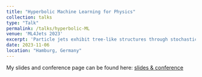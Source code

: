```yaml
---
title: "Hyperbolic Machine Learning for Physics"
collection: talks
type: "Talk"
permalink: /talks/hyperbolic-ML
venue: 'ML4Jets 2023'
excerpt: 'Particle jets exhibit tree-like structures through stochastic showering and hadronization. The hierarchical nature of these structures aligns naturally with hyperbolic space, a non-Euclidean geometry that captures hierarchy intrinsically. Drawing upon the foundations of geometric learning, we introduce hyperbolic transformer models tailored for tasks relevant to jet analyses, such as classification and representation learning. Through jet embeddings and jet tagging evaluations, our hyperbolic approach outperforms its Euclidean counterparts. These findings underscore the potential of using hyperbolic geometric representations in advancing jet physics analyses.'
date: 2023-11-06
location: "Hamburg, Germany"
---
```


My slides and conference page can be found here: [slides & conference](http://indico.cern.ch/event/1253794/contributions/5588580/)

